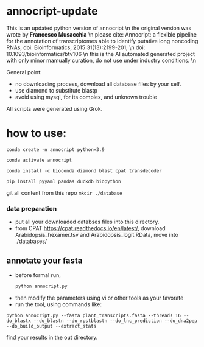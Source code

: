 # annocript-update
This is an updated python version of annocript \n
the original version was wrote by **Francesco Musacchia** \n
please cite: Annocript: a flexible pipeline for the annotation of transcriptomes able to identify putative long noncoding RNAs, doi: Bioinformatics, 2015 31(13):2199-201; \n
doi: 10.1093/bioinformatics/btv106 \n
this is the AI automated generated project with only minor mamually curation, do not use under industry conditions. \n

General point:
- no downloading process, download all database files by your self.
- use diamond to substitute blastp
- avoid using mysql, for its complex, and unknown trouble

All scripts were generated using Grok.

# how to use:
``conda create -n annocript python=3.9``

``conda activate annocript``

``conda install -c bioconda diamond blast cpat transdecoder``

``pip install pyyaml pandas duckdb biopython``

git all content from this repo
``mkdir ./database``
### data preparation
- put all your downloaded databses files into this directory.
- from CPAT https://cpat.readthedocs.io/en/latest/, download Arabidopsis_hexamer.tsv and Arabidopsis_logit.RData, move into ./databases/
## annotate your fasta
- before formal run,
  ```bash
  python annocript.py
  ```
- then modify the parameters using vi or other tools as your favorate
- run the tool, using commands like:
```
python annocript.py --fasta plant_transcripts.fasta --threads 16 --do_blastx --do_blastn --do_rpstblastn --do_lnc_prediction --do_dna2pep --do_build_output --extract_stats
```
find your results in the out directory.
